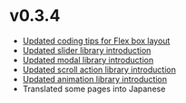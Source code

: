 # v0.3.4

- [Updated coding tips for Flex box layout](/docs/html/tips/flex)
- [Updated slider library introduction](/docs/javascript/slider)
- [Updated modal library introduction](/docs/javascript/modal)
- [Updated scroll action library introduction](/docs/javascript/scroll)
- [Updated animation library introduction](/docs/javascript/animation)
- Translated some pages into Japanese

<!-- truncate -->
